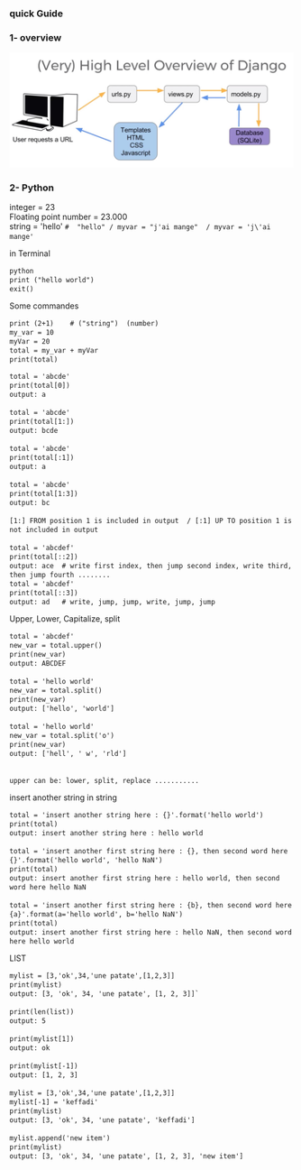 ### quick Guide

### 1- overview


![overview](https://github.com/keffadi/The-tuto/blob/master/python_django/django1.jpg)

### 2- Python

integer = 23    
Floating point number = 23.000    
string = 'hello'   ```#  "hello" / myvar = "j'ai mange"  / myvar = 'j\'ai mange' ```


in Terminal
```
python
print ("hello world")
exit()
```
Some commandes
```
print (2+1)    # ("string")  (number)
my_var = 10
myVar = 20
total = my_var + myVar
print(total)
```
```
total = 'abcde'
print(total[0])
output: a

total = 'abcde'
print(total[1:])
output: bcde

total = 'abcde'
print(total[:1])
output: a

total = 'abcde'
print(total[1:3])
output: bc

[1:] FROM position 1 is included in output  / [:1] UP TO position 1 is not included in output

total = 'abcdef'
print(total[::2])
output: ace  # write first index, then jump second index, write third, then jump fourth ........
total = 'abcdef'
print(total[::3])
output: ad   # write, jump, jump, write, jump, jump
```
Upper, Lower, Capitalize, split
```
total = 'abcdef'
new_var = total.upper()
print(new_var)
output: ABCDEF

total = 'hello world'
new_var = total.split()
print(new_var)
output: ['hello', 'world']

total = 'hello world'
new_var = total.split('o')
print(new_var)
output: ['hell', ' w', 'rld']


upper can be: lower, split, replace ...........
```
insert another string in string
```
total = 'insert another string here : {}'.format('hello world')
print(total)
output: insert another string here : hello world

total = 'insert another first string here : {}, then second word here {}'.format('hello world', 'hello NaN')
print(total)
output: insert another first string here : hello world, then second word here hello NaN

total = 'insert another first string here : {b}, then second word here {a}'.format(a='hello world', b='hello NaN')
print(total)
output: insert another first string here : hello NaN, then second word here hello world

```

LIST
```
mylist = [3,'ok',34,'une patate',[1,2,3]]
print(mylist)
output: [3, 'ok', 34, 'une patate', [1, 2, 3]]`

print(len(list))
output: 5

print(mylist[1])
output: ok

print(mylist[-1])
output: [1, 2, 3]

mylist = [3,'ok',34,'une patate',[1,2,3]]
mylist[-1] = 'keffadi'
print(mylist)
output: [3, 'ok', 34, 'une patate', 'keffadi']

mylist.append('new item')
print(mylist)
output: [3, 'ok', 34, 'une patate', [1, 2, 3], 'new item']


```

